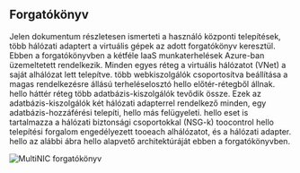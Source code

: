 ## <a name="scenario"></a>Forgatókönyv
Jelen dokumentum részletesen ismerteti a használó központi telepítések, több hálózati adaptert a virtuális gépek az adott forgatókönyv keresztül. Ebben a forgatókönyvben a kétféle IaaS munkaterhelések Azure-ban üzemeltetett rendelkezik. Minden egyes réteg a virtuális hálózatot (VNet) a saját alhálózat lett telepítve. több webkiszolgálók csoportosítva beállítása a magas rendelkezésre állású terheléselosztó hello előtér-rétegből állnak. hello háttér réteg több adatbázis-kiszolgálók tevődik össze. Ezek az adatbázis-kiszolgálók két hálózati adapterrel rendelkező minden, egy adatbázis-hozzáférési telepíti, hello más felügyeleti. hello eset is tartalmazza a hálózati biztonsági csoportokkal (NSG-k) toocontrol hello telepítési forgalom engedélyezett tooeach alhálózatot, és a hálózati adapter. hello az alábbi ábra hello alapvető architektúráját ebben a forgatókönyvben.  

![MultiNIC forgatókönyv](./media/virtual-network-deploy-multinic-scenario-include/Figure1.png)

